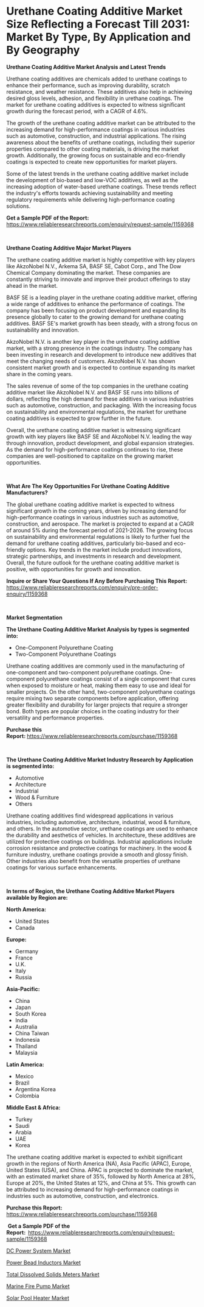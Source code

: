 <p><h1>Urethane Coating Additive Market Size Reflecting a Forecast Till 2031: Market By Type, By Application and By Geography</h1></p><p><strong>Urethane Coating Additive Market Analysis and Latest Trends</strong></p>
<p><p>Urethane coating additives are chemicals added to urethane coatings to enhance their performance, such as improving durability, scratch resistance, and weather resistance. These additives also help in achieving desired gloss levels, adhesion, and flexibility in urethane coatings. The market for urethane coating additives is expected to witness significant growth during the forecast period, with a CAGR of 4.6%.</p><p>The growth of the urethane coating additive market can be attributed to the increasing demand for high-performance coatings in various industries such as automotive, construction, and industrial applications. The rising awareness about the benefits of urethane coatings, including their superior properties compared to other coating materials, is driving the market growth. Additionally, the growing focus on sustainable and eco-friendly coatings is expected to create new opportunities for market players.</p><p>Some of the latest trends in the urethane coating additive market include the development of bio-based and low-VOC additives, as well as the increasing adoption of water-based urethane coatings. These trends reflect the industry's efforts towards achieving sustainability and meeting regulatory requirements while delivering high-performance coating solutions.</p></p>
<p><strong>Get a Sample PDF of the Report:&nbsp;</strong> <a href="https://www.reliableresearchreports.com/enquiry/request-sample/1159368">https://www.reliableresearchreports.com/enquiry/request-sample/1159368</a></p>
<p>&nbsp;</p>
<p><strong>Urethane Coating Additive Major Market Players</strong></p>
<p><p>The urethane coating additive market is highly competitive with key players like AkzoNobel N.V., Arkema SA, BASF SE, Cabot Corp., and The Dow Chemical Company dominating the market. These companies are constantly striving to innovate and improve their product offerings to stay ahead in the market.</p><p>BASF SE is a leading player in the urethane coating additive market, offering a wide range of additives to enhance the performance of coatings. The company has been focusing on product development and expanding its presence globally to cater to the growing demand for urethane coating additives. BASF SE's market growth has been steady, with a strong focus on sustainability and innovation.</p><p>AkzoNobel N.V. is another key player in the urethane coating additive market, with a strong presence in the coatings industry. The company has been investing in research and development to introduce new additives that meet the changing needs of customers. AkzoNobel N.V. has shown consistent market growth and is expected to continue expanding its market share in the coming years.</p><p>The sales revenue of some of the top companies in the urethane coating additive market like AkzoNobel N.V. and BASF SE runs into billions of dollars, reflecting the high demand for these additives in various industries such as automotive, construction, and packaging. With the increasing focus on sustainability and environmental regulations, the market for urethane coating additives is expected to grow further in the future.</p><p>Overall, the urethane coating additive market is witnessing significant growth with key players like BASF SE and AkzoNobel N.V. leading the way through innovation, product development, and global expansion strategies. As the demand for high-performance coatings continues to rise, these companies are well-positioned to capitalize on the growing market opportunities.</p></p>
<p>&nbsp;</p>
<p><strong>What Are The Key Opportunities For Urethane Coating Additive Manufacturers?</strong></p>
<p><p>The global urethane coating additive market is expected to witness significant growth in the coming years, driven by increasing demand for high-performance coatings in various industries such as automotive, construction, and aerospace. The market is projected to expand at a CAGR of around 5% during the forecast period of 2021-2026. The growing focus on sustainability and environmental regulations is likely to further fuel the demand for urethane coating additives, particularly bio-based and eco-friendly options. Key trends in the market include product innovations, strategic partnerships, and investments in research and development. Overall, the future outlook for the urethane coating additive market is positive, with opportunities for growth and innovation.</p></p>
<p><strong>Inquire or Share Your Questions If Any Before Purchasing This Report:</strong> <a href="https://www.reliableresearchreports.com/enquiry/pre-order-enquiry/1159368">https://www.reliableresearchreports.com/enquiry/pre-order-enquiry/1159368</a></p>
<p>&nbsp;</p>
<p><strong>Market Segmentation</strong></p>
<p><strong>The Urethane Coating Additive Market Analysis by types is segmented into:</strong></p>
<p><ul><li>One-Component Polyurethane Coating</li><li>Two-Component Polyurethane Coatings</li></ul></p>
<p><p>Urethane coating additives are commonly used in the manufacturing of one-component and two-component polyurethane coatings. One-component polyurethane coatings consist of a single component that cures when exposed to moisture or heat, making them easy to use and ideal for smaller projects. On the other hand, two-component polyurethane coatings require mixing two separate components before application, offering greater flexibility and durability for larger projects that require a stronger bond. Both types are popular choices in the coating industry for their versatility and performance properties.</p></p>
<p><strong>Purchase this Report:&nbsp;</strong><a href="https://www.reliableresearchreports.com/purchase/1159368">https://www.reliableresearchreports.com/purchase/1159368</a></p>
<p>&nbsp;</p>
<p><strong>The Urethane Coating Additive Market Industry Research by Application is segmented into:</strong></p>
<p><ul><li>Automotive</li><li>Architecture</li><li>Industrial</li><li>Wood & Furniture</li><li>Others</li></ul></p>
<p><p>Urethane coating additives find widespread applications in various industries, including automotive, architecture, industrial, wood & furniture, and others. In the automotive sector, urethane coatings are used to enhance the durability and aesthetics of vehicles. In architecture, these additives are utilized for protective coatings on buildings. Industrial applications include corrosion resistance and protective coatings for machinery. In the wood & furniture industry, urethane coatings provide a smooth and glossy finish. Other industries also benefit from the versatile properties of urethane coatings for various surface enhancements.</p></p>
<p>&nbsp;</p>
<p><strong>In terms of Region, the Urethane Coating Additive Market Players available by Region are:</strong></p>
<p>
    <p> <strong> North America: </strong>
        <ul>
            <li>United States</li>
            <li>Canada</li>
        </ul>
        </p> 
    <p> <strong> Europe: </strong>
        <ul>
            <li>Germany</li>
            <li>France</li>
            <li>U.K.</li>
            <li>Italy</li>
            <li>Russia</li>
        </ul>
        </p> 
    <p> <strong> Asia-Pacific: </strong>
        <ul>
            <li>China</li>
            <li>Japan</li>
            <li>South Korea</li>
            <li>India</li>
            <li>Australia</li>
            <li>China Taiwan</li>
            <li>Indonesia</li>
            <li>Thailand</li>
            <li>Malaysia</li>
        </ul>
        </p> 
    <p> <strong> Latin America: </strong>
        <ul>
            <li>Mexico</li>
            <li>Brazil</li>
            <li>Argentina Korea</li>
            <li>Colombia</li>
        </ul>
        </p> 
    <p> <strong> Middle East & Africa: </strong>
        <ul>
            <li>Turkey</li>
            <li>Saudi</li>
            <li>Arabia</li>
            <li>UAE</li>
            <li>Korea</li>
        </ul>
    </p>
    </p>
<p><p>The urethane coating additive market is expected to exhibit significant growth in the regions of North America (NA), Asia Pacific (APAC), Europe, United States (USA), and China. APAC is projected to dominate the market, with an estimated market share of 35%, followed by North America at 28%, Europe at 20%, the United States at 12%, and China at 5%. This growth can be attributed to increasing demand for high-performance coatings in industries such as automotive, construction, and electronics.</p></p>
<p><strong>Purchase this Report: </strong><a href="https://www.reliableresearchreports.com/purchase/1159368">https://www.reliableresearchreports.com/purchase/1159368</a></p>
<p>&nbsp;<strong>Get a Sample PDF of the Report:&nbsp;&nbsp;</strong><a href="https://www.reliableresearchreports.com/enquiry/request-sample/1159368">https://www.reliableresearchreports.com/enquiry/request-sample/1159368</a></p>
<p><strong></strong></p>
<p><p><a href="https://issuu.com/reportprime-2/docs/dc-power-system-market-size-2030.pptx">DC Power System Market</a></p><p><a href="https://issuu.com/reportprime-2/docs/power-bead-inductors-market-size-2030.pptx">Power Bead Inductors Market</a></p><p><a href="https://medium.com/@caylawisoky8698/total-dissolved-solids-meters-market-exploring-market-share-market-trends-and-future-growth-844ac974ed7c">Total Dissolved Solids Meters Market</a></p><p><a href="https://medium.com/@christinegreen87/marine-fire-pump-market-report-reveals-the-latest-trends-and-growth-opportunities-of-this-market-b3ead7caccc4">Marine Fire Pump Market</a></p><p><a href="https://medium.com/@caylawisoky8698/solar-pool-heater-market-report-reveals-the-latest-trends-and-growth-opportunities-of-this-market-b03f7e389246">Solar Pool Heater Market</a></p></p>